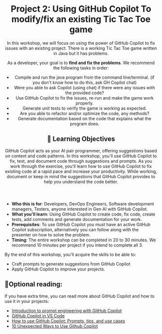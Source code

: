 <header>

# Project 2: Using GitHub Copilot To modify/fix an existing Tic Tac Toe game

In this workshop, we will focus on using the power of GitHub Copilot to fix issues with an existing project. There is a working Tic Tac Toe game written in Java but it has problems.

As a developer, your goal is to **find and fix the problems**. We recommend the following tasks in order:
- Compile and run the java program from the command line/terminal. (if you don't know how to do this, ask GH Copilot chat)
- Were you able to ask Copilot (using chat) if there were any issues with the provided code?
- Use GitHub Copilot to fix the issues, re-run and make the game work properly.
- Generate unit tests to verify the game is working as expected.
- Are you able to refactor and/or optimize the code, any methods?
- Generate documentation based on the code that explains what the program does.

## 🎯 Learning Objectives

GitHub Copilot acts as your AI pair programmer, offering suggestions based on context and code patterns. In this workshop, you'll use GitHub Copilot to fix, test, and document code through suggestions and prompts. As you work through the exercise, you'll learn how to use GitHub Copilot to fix existing code at a rapid pace and increase your productivity. While working, document or keep in mind the suggestions that GitHub Copilot provides to help you understand the code better.

</header>

- **Who this is for**: Developers, DevOps Engineers, Software development managers, Testers, anyone interested in Gen AI with GitHub Copilot.
- **What you'll learn**: Using GitHub Copilot to create code, fix code, create tests, add comments and generate documentation for your work.
- **Prerequisites**: To use GitHub Copilot you must have an active GitHub Copilot subscription, alternatively you can follow along with the presenter on how to solve the problem. 
- **Timing**: The entire workshop can be completed in 20 to 30 minutes. We recommend 10 minutes per project if you intend to complete all 3.

By the end of this workshop, you'll acquire the skills to be able to:

- Craft prompts to generate suggestions from GitHub Copilot
- Apply GitHub Copilot to improve your projects.

## 🌻Optional reading:
If you have extra time, you can read more about GitHub Copilot and how to use it in your projects:
- [Introduction to prompt engineering with GitHub Copilot](https://learn.microsoft.com/training/modules/introduction-prompt-engineering-with-github-copilot//?WT.mc_id=academic-113596-abartolo)
- [GitHub Copilot in VS Code](https://code.visualstudio.com/docs/copilot/overview)
- [How to use GitHub Copilot: Prompts, tips, and use cases](https://github.blog/2023-06-20-how-to-write-better-prompts-for-github-copilot/)
- [10 Unexpected Ways to Use Github Copilot](https://github.blog/2024-01-22-10-unexpected-ways-to-use-github-copilot/)
